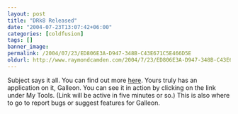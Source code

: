 ```yaml
---
layout: post
title: "DRk8 Released"
date: "2004-07-23T13:07:42+06:00"
categories: [coldfusion]
tags: []
banner_image: 
permalink: /2004/07/23/ED806E3A-D947-348B-C43E671C5E466D5E
oldurl: http://www.raymondcamden.com/2004/7/23/ED806E3A-D947-348B-C43E671C5E466D5E
---
```


Subject says it all. You can find out more <a href="http://www.macromedia.com/software/drk/">here</a>. Yours truly has an application on it, Galleon. You can see it in action by clicking on the link under My Tools. (Link will be active in five minutes or so.) This is also where to go to report bugs or suggest features for Galleon.